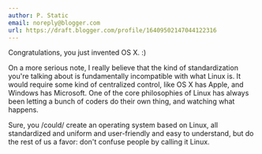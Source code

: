 ```yaml
---
author: P. Static
email: noreply@blogger.com
url: https://draft.blogger.com/profile/16409502147044122316
---
```


Congratulations, you just invented OS X. :)

On a more serious note, I really believe that the kind of standardization you're talking about is fundamentally incompatible with what Linux is. It would require some kind of centralized control, like OS X has Apple, and Windows has Microsoft. One of the core philosophies of Linux has always been letting a bunch of coders do their own thing, and watching what happens.

Sure, you /could/ create an operating system based on Linux, all standardized and uniform and user-friendly and easy to understand, but do the rest of us a favor: don't confuse people by calling it Linux.
